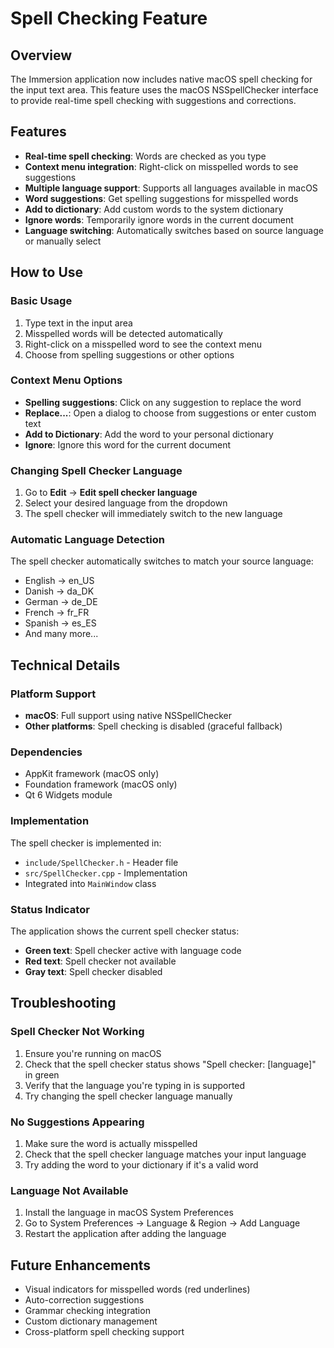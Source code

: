 # Spell Checking Feature

## Overview

The Immersion application now includes native macOS spell checking for the input text area. This feature uses the macOS NSSpellChecker interface to provide real-time spell checking with suggestions and corrections.

## Features

- **Real-time spell checking**: Words are checked as you type
- **Context menu integration**: Right-click on misspelled words to see suggestions
- **Multiple language support**: Supports all languages available in macOS
- **Word suggestions**: Get spelling suggestions for misspelled words
- **Add to dictionary**: Add custom words to the system dictionary
- **Ignore words**: Temporarily ignore words in the current document
- **Language switching**: Automatically switches based on source language or manually select

## How to Use

### Basic Usage

1. Type text in the input area
2. Misspelled words will be detected automatically
3. Right-click on a misspelled word to see the context menu
4. Choose from spelling suggestions or other options

### Context Menu Options

- **Spelling suggestions**: Click on any suggestion to replace the word
- **Replace...**: Open a dialog to choose from suggestions or enter custom text
- **Add to Dictionary**: Add the word to your personal dictionary
- **Ignore**: Ignore this word for the current document

### Changing Spell Checker Language

1. Go to **Edit** → **Edit spell checker language**
2. Select your desired language from the dropdown
3. The spell checker will immediately switch to the new language

### Automatic Language Detection

The spell checker automatically switches to match your source language:
- English → en_US
- Danish → da_DK
- German → de_DE
- French → fr_FR
- Spanish → es_ES
- And many more...

## Technical Details

### Platform Support

- **macOS**: Full support using native NSSpellChecker
- **Other platforms**: Spell checking is disabled (graceful fallback)

### Dependencies

- AppKit framework (macOS only)
- Foundation framework (macOS only)
- Qt 6 Widgets module

### Implementation

The spell checker is implemented in:
- `include/SpellChecker.h` - Header file
- `src/SpellChecker.cpp` - Implementation
- Integrated into `MainWindow` class

### Status Indicator

The application shows the current spell checker status:
- **Green text**: Spell checker active with language code
- **Red text**: Spell checker not available
- **Gray text**: Spell checker disabled

## Troubleshooting

### Spell Checker Not Working

1. Ensure you're running on macOS
2. Check that the spell checker status shows "Spell checker: [language]" in green
3. Verify that the language you're typing in is supported
4. Try changing the spell checker language manually

### No Suggestions Appearing

1. Make sure the word is actually misspelled
2. Check that the spell checker language matches your input language
3. Try adding the word to your dictionary if it's a valid word

### Language Not Available

1. Install the language in macOS System Preferences
2. Go to System Preferences → Language & Region → Add Language
3. Restart the application after adding the language

## Future Enhancements

- Visual indicators for misspelled words (red underlines)
- Auto-correction suggestions
- Grammar checking integration
- Custom dictionary management
- Cross-platform spell checking support 
